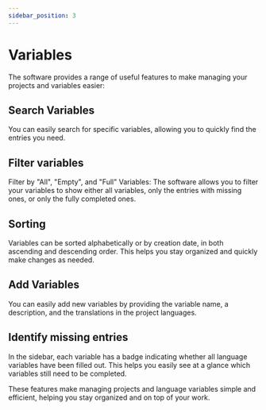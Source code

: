 ```yaml
---
sidebar_position: 3
---
```

# Variables

The software provides a range of useful features to make managing your projects and variables easier:

## Search Variables

You can easily search for specific variables, allowing you to quickly find the entries you need.

## Filter variables

Filter by "All", "Empty", and "Full" Variables: The software allows you to filter your variables to show either all variables, only the entries with missing ones, or only the fully completed ones.

## Sorting

Variables can be sorted alphabetically or by creation date, in both ascending and descending order. This helps you stay organized and quickly make changes as needed.

## Add Variables

You can easily add new variables by providing the variable name, a description, and the translations in the project languages.

## Identify missing entries

In the sidebar, each variable has a badge indicating whether all language variables have been filled out. This helps you easily see at a glance which variables still need to be completed.


These features make managing projects and language variables simple and efficient, helping you stay organized and on top of your work.